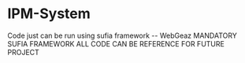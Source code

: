# IPM-System
Code just can be run using sufia framework -- WebGeaz 
MANDATORY SUFIA FRAMEWORK
ALL CODE CAN BE REFERENCE FOR FUTURE PROJECT
